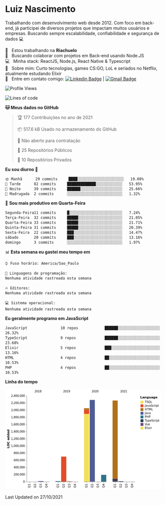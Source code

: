 
# Luiz Nascimento
Trabalhando com desenvolvimento web desde 2012. Com foco em back-end, já participei de diversos projetos que impactam muitos usuários e empresas. Buscando sempre escalabilidade, confiabilidade e segurança de dados :computer:

 :rocket:  &nbsp; Estou trabalhando na **Riachuelo**
 <br/> :purple_heart: &nbsp; Buscando colaborar com projetos em Back-end usando Node.JS
 <br/> :computer: &nbsp; Minha stack: ReactJS, Node.js, React Native & Typescript
 <br/> 💬  &nbsp; Sobre mim: Curto tecnologias, games CS:GO, LoL e seriados no Netflix, atualmente estudando Elixir
 <br/> :email: &nbsp; Entre em contato comigo: [![Linkedin Badge](https://img.shields.io/badge/-LuizNascimento-blue?style=flat-square&logo=Linkedin&logoColor=white&link=https://www.linkedin.com/in/luizhnnh/)](https://www.linkedin.com/in/luizhnnh/) 
| 
[![Gmail Badge](https://img.shields.io/badge/-luizh.nnh@gmail.com-c14438?style=flat-square&logo=Gmail&logoColor=white&link=mailto:luizh.nnh@gmail.com)](mailto:luizh.nnh@gmail.com)

<!--START_SECTION:waka-->
![Profile Views](http://img.shields.io/badge/Visualizac%C3%B5es%20do%20perfil-0-blue)

![Lines of code](https://img.shields.io/badge/Desde%20o%20Hello%20World%20eu%20escrevi-7.6%20million%20linhas%20de%20c%C3%B3digo-blue)

**🐱 Meus dados no GitHub** 

> 🏆 177 Contribuições no ano de 2021
 > 
> 📦 517.6 kB Usado no armazenamento do GitHub 
 > 
> 🚫 Não aberto para contratação
 > 
> 📜 25 Repositórios Públicos 
 > 
> 🔑 10 Repositórios Privados  
 > 
**Eu sou diurno 🐤** 

```text
🌞 Manhã      29 commits     ████░░░░░░░░░░░░░░░░░░░░░   19.08% 
🌆 Tarde      82 commits     █████████████░░░░░░░░░░░░   53.95% 
🌃 Noite      39 commits     ██████░░░░░░░░░░░░░░░░░░░   25.66% 
🌙 Madrugada  2 commits      ░░░░░░░░░░░░░░░░░░░░░░░░░   1.32%

```
📅 **Sou mais produtivo em Quarta-Feira** 

```text
Segunda-Feira11 commits     █░░░░░░░░░░░░░░░░░░░░░░░░   7.24% 
Terça-Feira  32 commits     █████░░░░░░░░░░░░░░░░░░░░   21.05% 
Quarta-Feira 33 commits     █████░░░░░░░░░░░░░░░░░░░░   21.71% 
Quinta-Feira 31 commits     █████░░░░░░░░░░░░░░░░░░░░   20.39% 
Sexta-Feira  22 commits     ███░░░░░░░░░░░░░░░░░░░░░░   14.47% 
sábado       20 commits     ███░░░░░░░░░░░░░░░░░░░░░░   13.16% 
domingo      3 commits      ░░░░░░░░░░░░░░░░░░░░░░░░░   1.97%

```


📊 **Esta semana eu gastei meu tempo em** 

```text
⌚︎ Fuso horário: America/Sao_Paulo

💬 Linguagens de programação: 
Nenhuma atividade rastreada esta semana

🔥 Editores: 
Nenhuma atividade rastreada esta semana

💻 Sistema operacional: 
Nenhuma atividade rastreada esta semana

```

**Eu geralmente programo em JavaScript** 

```text
JavaScript               10 repos            ██████░░░░░░░░░░░░░░░░░░░   26.32% 
TypeScript               9 repos             ██████░░░░░░░░░░░░░░░░░░░   23.68% 
Elixir                   5 repos             ███░░░░░░░░░░░░░░░░░░░░░░   13.16% 
HTML                     4 repos             ██░░░░░░░░░░░░░░░░░░░░░░░   10.53% 
PHP                      4 repos             ██░░░░░░░░░░░░░░░░░░░░░░░   10.53%

```


**Linha do tempo**

![Chart not found](https://raw.githubusercontent.com/nascimentolh/nascimentolh/main/charts/bar_graph.png) 


 Last Updated on 27/10/2021
<!--END_SECTION:waka-->
